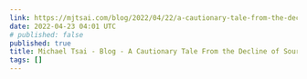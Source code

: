 ```yaml
---
link: https://mjtsai.com/blog/2022/04/22/a-cautionary-tale-from-the-decline-of-sourceforge/
date: 2022-04-23 04:01 UTC
# published: false
published: true
title: Michael Tsai - Blog - A Cautionary Tale From the Decline of SourceForge
tags: []
---
```



